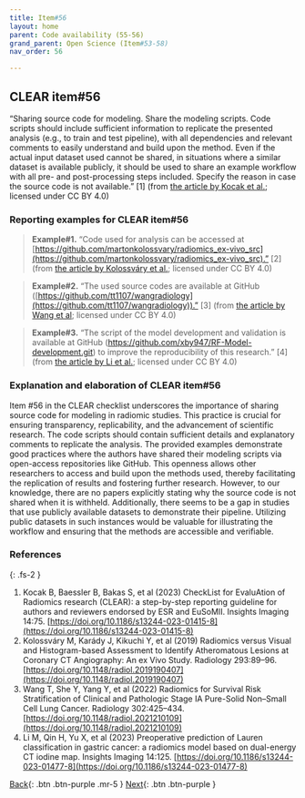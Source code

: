 ```yaml
---
title: Item#56
layout: home
parent: Code availability (55-56)
grand_parent: Open Science (Item#53-58)
nav_order: 56

---
```


## CLEAR item#56


“Sharing source code for modeling. Share the modeling scripts. Code scripts should include sufficient information to replicate the presented analysis (e.g., to train and test pipeline), with all dependencies and relevant comments to easily understand and build upon the method. Even if the actual input dataset used cannot be shared, in situations where a similar dataset is available publicly, it should be used to share an example workflow with all pre- and post-processing steps included. Specify the reason in case the source code is not available.” [1] (from [the article by Kocak et al.](https://insightsimaging.springeropen.com/articles/10.1186/s13244-023-01415-8); licensed under CC BY 4.0)


### Reporting examples for CLEAR item#56

> **Example#1.** “Code used for analysis can be accessed at [https://github.com/martonkolossvary/radiomics_ex-vivo_src](https://github.com/martonkolossvary/radiomics_ex-vivo_src).” [2] (from [the article by Kolossváry et al.](https://doi.org/10.1148/radiol.2019190407); licensed under CC BY 4.0)

> **Example#2.** “The used source codes are available at GitHub ([https://github.com/tt1107/wangradiology](https://github.com/tt1107/wangradiology)).” [3] (from [the article by Wang et al](https://doi.org/10.1148/radiol.2021210109); licensed under CC BY 4.0)

> **Example#3.** “The script of the model development and validation is available at GitHub (https://github.com/xby947/RF-Model-development.git) to improve the reproducibility of this research.” [4] (from [the article by Li et al.](https://doi.org/10.1186/s13244-023-01477-8); licensed under CC BY 4.0)

### Explanation and elaboration of CLEAR item#56

Item #56 in the CLEAR checklist underscores the importance of sharing source code for modeling in radiomic studies. This practice is crucial for ensuring transparency, replicability, and the advancement of scientific research. The code scripts should contain sufficient details and explanatory comments to replicate the analysis. The provided examples demonstrate good practices where the authors have shared their modeling scripts via open-access repositories like GitHub. This openness allows other researchers to access and build upon the methods used, thereby facilitating the replication of results and fostering further research. However, to our knowledge, there are no papers explicitly stating why the source code is not shared when it is withheld. Additionally, there seems to be a gap in studies that use publicly available datasets to demonstrate their pipeline. Utilizing public datasets in such instances would be valuable for illustrating the workflow and ensuring that the methods are accessible and verifiable.

### References

{: .fs-2 }

1. 	Kocak B, Baessler B, Bakas S, et al (2023) CheckList for EvaluAtion of Radiomics research (CLEAR): a step-by-step reporting guideline for authors and reviewers endorsed by ESR and EuSoMII. Insights Imaging 14:75. [https://doi.org/10.1186/s13244-023-01415-8](https://doi.org/10.1186/s13244-023-01415-8)
2. 	Kolossváry M, Karády J, Kikuchi Y, et al (2019) Radiomics versus Visual and Histogram-based Assessment to Identify Atheromatous Lesions at Coronary CT Angiography: An ex Vivo Study. Radiology 293:89–96. [https://doi.org/10.1148/radiol.2019190407](https://doi.org/10.1148/radiol.2019190407)
3. 	Wang T, She Y, Yang Y, et al (2022) Radiomics for Survival Risk Stratification of Clinical and Pathologic Stage IA Pure-Solid Non–Small Cell Lung Cancer. Radiology 302:425–434. [https://doi.org/10.1148/radiol.2021210109](https://doi.org/10.1148/radiol.2021210109)
4. 	Li M, Qin H, Yu X, et al (2023) Preoperative prediction of Lauren classification in gastric cancer: a radiomics model based on dual-energy CT iodine map. Insights Imaging 14:125. [https://doi.org/10.1186/s13244-023-01477-8](https://doi.org/10.1186/s13244-023-01477-8)


[Back](https://radiomic.github.io/CLEAR-E3/docs/Item2.html){: .btn .btn-purple .mr-5 }
[Next](https://radiomic.github.io/CLEAR-E3/docs/Item4.html){: .btn .btn-purple   }

